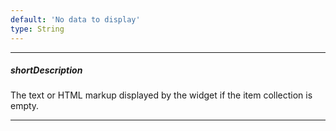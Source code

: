 ```yaml
---
default: 'No data to display'
type: String
---
```

---
##### shortDescription
The text or HTML markup displayed by the widget if the item collection is empty.

---
